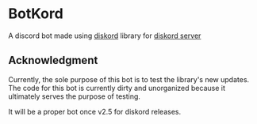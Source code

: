 # BotKord
A discord bot made using [diskord](https://github.com/diskord-dev/diskord) library for [diskord server](https://discord.gg/)

## Acknowledgment
Currently, the sole purpose of this bot is to test the library's new updates. The code for this bot is currently dirty and unorganized because it ultimately serves the purpose of testing.

It will be a proper bot once v2.5 for diskord releases.